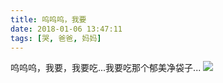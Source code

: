 ```yaml
---
title: 呜呜呜，我要
date: 2018-01-06 13:47:11
tags: [哭, 爸爸, 妈妈]
---
```

呜呜呜，我要，我要吃...我要吃那个郁美净袋子...
![](http://20170326.com/IMG_2488.JPG)
